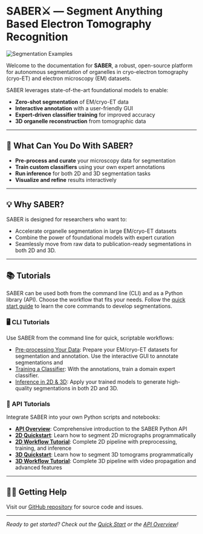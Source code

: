 # SABER⚔️ — Segment Anything Based Electron Tomography Recognition

![Segmentation Examples](assets/segmentation_example.png)

Welcome to the documentation for **SABER**, a robust, open-source platform for autonomous segmentation of organelles in cryo-electron tomography (cryo-ET) and electron microscopy (EM) datasets.

SABER leverages state-of-the-art foundational models to enable:

- **Zero-shot segmentation** of EM/cryo-ET data
- **Interactive annotation** with a user-friendly GUI
- **Expert-driven classifier training** for improved accuracy
- **3D organelle reconstruction** from tomographic data

---

## 🚀 What Can You Do With SABER?

- **Pre-process and curate** your microscopy data for segmentation
- **Train custom classifiers** using your own expert annotations
- **Run inference** for both 2D and 3D segmentation tasks
- **Visualize and refine** results interactively

---

## 💡 Why SABER?

SABER is designed for researchers who want to:

- Accelerate organelle segmentation in large EM/cryo-ET datasets
- Combine the power of foundational models with expert curation
- Seamlessly move from raw data to publication-ready segmentations in both 2D and 3D.

---

## 📚 Tutorials

SABER can be used both from the command line (CLI) and as a Python library (API). Choose the workflow that fits your needs. Follow the [quick start guide](getting-started/quickstart.md) to learn the core commands to develop segmentations. 

### 🖥️ CLI Tutorials
Use SABER from the command line for quick, scriptable workflows:

- [Pre-processing Your Data](tutorials/preprocessing.md): Prepare your EM/cryo-ET datasets for segmentation and annotation. Use the interactive GUI to annotate segmentations and 
- [Training a Classifier](tutorials/training.md): With the annotations, train a domain expert classifier.
- [Inference in 2D & 3D](tutorials/inference.md): Apply your trained models to generate high-quality segmentations in both 2D and 3D.

### 🐍 API Tutorials
Integrate SABER into your own Python scripts and notebooks:

- **[API Overview](api/overview.md)**: Comprehensive introduction to the SABER Python API
- **[2D Quickstart](api/quickstart2d.md)**: Learn how to segment 2D micrographs programmatically
- **[2D Workflow Tutorial](api/micrograph-workflow.md)**: Complete 2D pipeline with preprocessing, training, and inference
- **[3D Quickstart](api/quickstart3d.md)**: Learn how to segment 3D tomograms programmatically
- **[3D Workflow Tutorial](api/volume-workflow.md)**: Complete 3D pipeline with video propagation and advanced features

---

## 🙋‍♂️ Getting Help

Visit our [GitHub repository](https://github.com/czi-ai/segment-microscopy-sam2) for source code and issues.

---

_Ready to get started? Check out the [Quick Start](getting-started/quickstart.md) or the [API Overview](api/overview.md)!_

